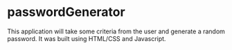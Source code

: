 # passwordGenerator

This application will take some criteria from the user and generate a random password.  It was built using HTML/CSS and Javascript.